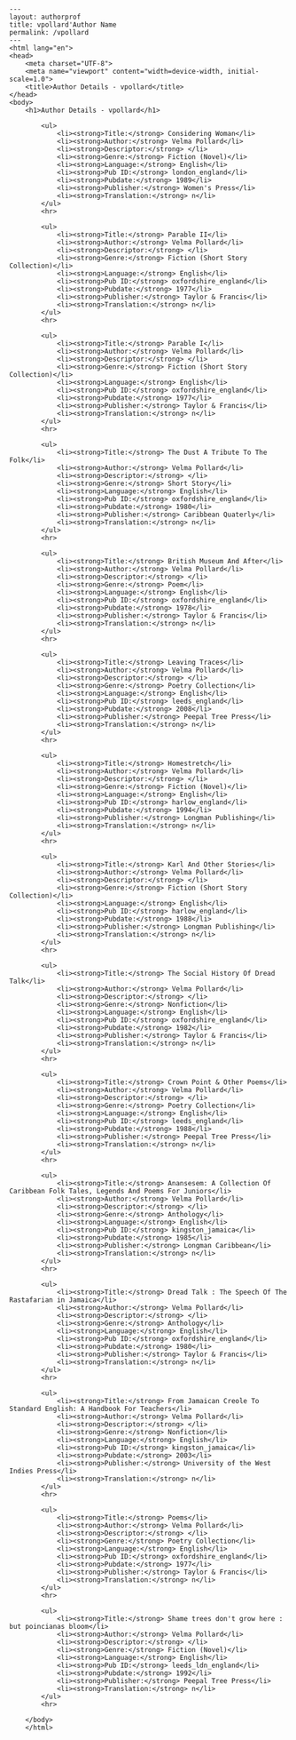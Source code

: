 
    ---
    layout: authorprof
    title: vpollard'Author Name 
    permalink: /vpollard
    ---
    <html lang="en">
    <head>
        <meta charset="UTF-8">
        <meta name="viewport" content="width=device-width, initial-scale=1.0">
        <title>Author Details - vpollard</title>
    </head>
    <body>
        <h1>Author Details - vpollard</h1>
        
            <ul>
                <li><strong>Title:</strong> Considering Woman</li>
                <li><strong>Author:</strong> Velma Pollard</li>
                <li><strong>Descriptor:</strong> </li>
                <li><strong>Genre:</strong> Fiction (Novel)</li>
                <li><strong>Language:</strong> English</li>
                <li><strong>Pub ID:</strong> london_england</li>
                <li><strong>Pubdate:</strong> 1989</li>
                <li><strong>Publisher:</strong> Women's Press</li>
                <li><strong>Translation:</strong> n</li>
            </ul>
            <hr>
            
            <ul>
                <li><strong>Title:</strong> Parable II</li>
                <li><strong>Author:</strong> Velma Pollard</li>
                <li><strong>Descriptor:</strong> </li>
                <li><strong>Genre:</strong> Fiction (Short Story Collection)</li>
                <li><strong>Language:</strong> English</li>
                <li><strong>Pub ID:</strong> oxfordshire_england</li>
                <li><strong>Pubdate:</strong> 1977</li>
                <li><strong>Publisher:</strong> Taylor & Francis</li>
                <li><strong>Translation:</strong> n</li>
            </ul>
            <hr>
            
            <ul>
                <li><strong>Title:</strong> Parable I</li>
                <li><strong>Author:</strong> Velma Pollard</li>
                <li><strong>Descriptor:</strong> </li>
                <li><strong>Genre:</strong> Fiction (Short Story Collection)</li>
                <li><strong>Language:</strong> English</li>
                <li><strong>Pub ID:</strong> oxfordshire_england</li>
                <li><strong>Pubdate:</strong> 1977</li>
                <li><strong>Publisher:</strong> Taylor & Francis</li>
                <li><strong>Translation:</strong> n</li>
            </ul>
            <hr>
            
            <ul>
                <li><strong>Title:</strong> The Dust A Tribute To The Folk</li>
                <li><strong>Author:</strong> Velma Pollard</li>
                <li><strong>Descriptor:</strong> </li>
                <li><strong>Genre:</strong> Short Story</li>
                <li><strong>Language:</strong> English</li>
                <li><strong>Pub ID:</strong> oxfordshire_england</li>
                <li><strong>Pubdate:</strong> 1980</li>
                <li><strong>Publisher:</strong> Caribbean Quaterly</li>
                <li><strong>Translation:</strong> n</li>
            </ul>
            <hr>
            
            <ul>
                <li><strong>Title:</strong> British Museum And After</li>
                <li><strong>Author:</strong> Velma Pollard</li>
                <li><strong>Descriptor:</strong> </li>
                <li><strong>Genre:</strong> Poem</li>
                <li><strong>Language:</strong> English</li>
                <li><strong>Pub ID:</strong> oxfordshire_england</li>
                <li><strong>Pubdate:</strong> 1978</li>
                <li><strong>Publisher:</strong> Taylor & Francis</li>
                <li><strong>Translation:</strong> n</li>
            </ul>
            <hr>
            
            <ul>
                <li><strong>Title:</strong> Leaving Traces</li>
                <li><strong>Author:</strong> Velma Pollard</li>
                <li><strong>Descriptor:</strong> </li>
                <li><strong>Genre:</strong> Poetry Collection</li>
                <li><strong>Language:</strong> English</li>
                <li><strong>Pub ID:</strong> leeds_england</li>
                <li><strong>Pubdate:</strong> 2008</li>
                <li><strong>Publisher:</strong> Peepal Tree Press</li>
                <li><strong>Translation:</strong> n</li>
            </ul>
            <hr>
            
            <ul>
                <li><strong>Title:</strong> Homestretch</li>
                <li><strong>Author:</strong> Velma Pollard</li>
                <li><strong>Descriptor:</strong> </li>
                <li><strong>Genre:</strong> Fiction (Novel)</li>
                <li><strong>Language:</strong> English</li>
                <li><strong>Pub ID:</strong> harlow_england</li>
                <li><strong>Pubdate:</strong> 1994</li>
                <li><strong>Publisher:</strong> Longman Publishing</li>
                <li><strong>Translation:</strong> n</li>
            </ul>
            <hr>
            
            <ul>
                <li><strong>Title:</strong> Karl And Other Stories</li>
                <li><strong>Author:</strong> Velma Pollard</li>
                <li><strong>Descriptor:</strong> </li>
                <li><strong>Genre:</strong> Fiction (Short Story Collection)</li>
                <li><strong>Language:</strong> English</li>
                <li><strong>Pub ID:</strong> harlow_england</li>
                <li><strong>Pubdate:</strong> 1988</li>
                <li><strong>Publisher:</strong> Longman Publishing</li>
                <li><strong>Translation:</strong> n</li>
            </ul>
            <hr>
            
            <ul>
                <li><strong>Title:</strong> The Social History Of Dread Talk</li>
                <li><strong>Author:</strong> Velma Pollard</li>
                <li><strong>Descriptor:</strong> </li>
                <li><strong>Genre:</strong> Nonfiction</li>
                <li><strong>Language:</strong> English</li>
                <li><strong>Pub ID:</strong> oxfordshire_england</li>
                <li><strong>Pubdate:</strong> 1982</li>
                <li><strong>Publisher:</strong> Taylor & Francis</li>
                <li><strong>Translation:</strong> n</li>
            </ul>
            <hr>
            
            <ul>
                <li><strong>Title:</strong> Crown Point & Other Poems</li>
                <li><strong>Author:</strong> Velma Pollard</li>
                <li><strong>Descriptor:</strong> </li>
                <li><strong>Genre:</strong> Poetry Collection</li>
                <li><strong>Language:</strong> English</li>
                <li><strong>Pub ID:</strong> leeds_england</li>
                <li><strong>Pubdate:</strong> 1988</li>
                <li><strong>Publisher:</strong> Peepal Tree Press</li>
                <li><strong>Translation:</strong> n</li>
            </ul>
            <hr>
            
            <ul>
                <li><strong>Title:</strong> Anansesem: A Collection Of Caribbean Folk Tales, Legends And Poems For Juniors</li>
                <li><strong>Author:</strong> Velma Pollard</li>
                <li><strong>Descriptor:</strong> </li>
                <li><strong>Genre:</strong> Anthology</li>
                <li><strong>Language:</strong> English</li>
                <li><strong>Pub ID:</strong> kingston_jamaica</li>
                <li><strong>Pubdate:</strong> 1985</li>
                <li><strong>Publisher:</strong> Longman Caribbean</li>
                <li><strong>Translation:</strong> n</li>
            </ul>
            <hr>
            
            <ul>
                <li><strong>Title:</strong> Dread Talk : The Speech Of The Rastafarian in Jamaica</li>
                <li><strong>Author:</strong> Velma Pollard</li>
                <li><strong>Descriptor:</strong> </li>
                <li><strong>Genre:</strong> Anthology</li>
                <li><strong>Language:</strong> English</li>
                <li><strong>Pub ID:</strong> oxfordshire_england</li>
                <li><strong>Pubdate:</strong> 1980</li>
                <li><strong>Publisher:</strong> Taylor & Francis</li>
                <li><strong>Translation:</strong> n</li>
            </ul>
            <hr>
            
            <ul>
                <li><strong>Title:</strong> From Jamaican Creole To Standard English: A Handbook For Teachers</li>
                <li><strong>Author:</strong> Velma Pollard</li>
                <li><strong>Descriptor:</strong> </li>
                <li><strong>Genre:</strong> Nonfiction</li>
                <li><strong>Language:</strong> English</li>
                <li><strong>Pub ID:</strong> kingston_jamaica</li>
                <li><strong>Pubdate:</strong> 2003</li>
                <li><strong>Publisher:</strong> University of the West Indies Press</li>
                <li><strong>Translation:</strong> n</li>
            </ul>
            <hr>
            
            <ul>
                <li><strong>Title:</strong> Poems</li>
                <li><strong>Author:</strong> Velma Pollard</li>
                <li><strong>Descriptor:</strong> </li>
                <li><strong>Genre:</strong> Poetry Collection</li>
                <li><strong>Language:</strong> English</li>
                <li><strong>Pub ID:</strong> oxfordshire_england</li>
                <li><strong>Pubdate:</strong> 1977</li>
                <li><strong>Publisher:</strong> Taylor & Francis</li>
                <li><strong>Translation:</strong> n</li>
            </ul>
            <hr>
            
            <ul>
                <li><strong>Title:</strong> Shame trees don't grow here : but poincianas bloom</li>
                <li><strong>Author:</strong> Velma Pollard</li>
                <li><strong>Descriptor:</strong> </li>
                <li><strong>Genre:</strong> Fiction (Novel)</li>
                <li><strong>Language:</strong> English</li>
                <li><strong>Pub ID:</strong> leeds_ldn_england</li>
                <li><strong>Pubdate:</strong> 1992</li>
                <li><strong>Publisher:</strong> Peepal Tree Press</li>
                <li><strong>Translation:</strong> n</li>
            </ul>
            <hr>
            
        </body>
        </html>
        